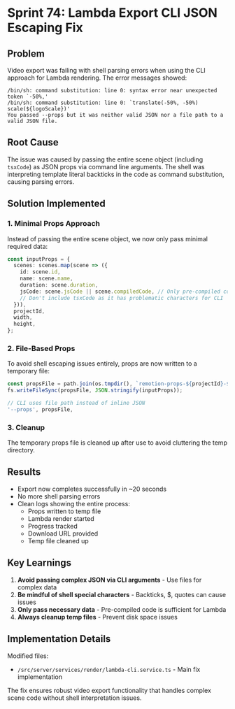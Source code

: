 # Sprint 74: Lambda Export CLI JSON Escaping Fix

## Problem
Video export was failing with shell parsing errors when using the CLI approach for Lambda rendering. The error messages showed:
```
/bin/sh: command substitution: line 0: syntax error near unexpected token `-50%,'
/bin/sh: command substitution: line 0: `translate(-50%, -50%) scale(${logoScale})'
You passed --props but it was neither valid JSON nor a file path to a valid JSON file.
```

## Root Cause
The issue was caused by passing the entire scene object (including `tsxCode`) as JSON props via command line arguments. The shell was interpreting template literal backticks in the code as command substitution, causing parsing errors.

## Solution Implemented

### 1. Minimal Props Approach
Instead of passing the entire scene object, we now only pass minimal required data:
```typescript
const inputProps = {
  scenes: scenes.map(scene => ({
    id: scene.id,
    name: scene.name,
    duration: scene.duration,
    jsCode: scene.jsCode || scene.compiledCode, // Only pre-compiled code
    // Don't include tsxCode as it has problematic characters for CLI
  })),
  projectId,
  width,
  height,
};
```

### 2. File-Based Props
To avoid shell escaping issues entirely, props are now written to a temporary file:
```typescript
const propsFile = path.join(os.tmpdir(), `remotion-props-${projectId}-${Date.now()}.json`);
fs.writeFileSync(propsFile, JSON.stringify(inputProps));

// CLI uses file path instead of inline JSON
'--props', propsFile,
```

### 3. Cleanup
The temporary props file is cleaned up after use to avoid cluttering the temp directory.

## Results
- Export now completes successfully in ~20 seconds
- No more shell parsing errors
- Clean logs showing the entire process:
  - Props written to temp file
  - Lambda render started
  - Progress tracked
  - Download URL provided
  - Temp file cleaned up

## Key Learnings
1. **Avoid passing complex JSON via CLI arguments** - Use files for complex data
2. **Be mindful of shell special characters** - Backticks, $, quotes can cause issues
3. **Only pass necessary data** - Pre-compiled code is sufficient for Lambda
4. **Always cleanup temp files** - Prevent disk space issues

## Implementation Details
Modified files:
- `/src/server/services/render/lambda-cli.service.ts` - Main fix implementation

The fix ensures robust video export functionality that handles complex scene code without shell interpretation issues.